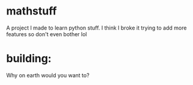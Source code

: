 # mathstuff
A project I made to learn python stuff. I think I broke it trying to add more features so don't even bother lol

# building:
Why on earth would you want to?
